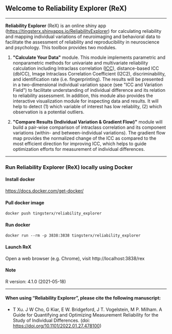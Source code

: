 
## Welcome to **Reliability Explorer (ReX)**

----

**Reliability Explorer** (ReX) is an online shiny app (https://tingsterx.shinyapps.io/ReliabilityExplorer) for  calculating reliability and mapping individual variations of neuroimaging and behavioral data to facilitate the assessment of reliability and reproducibility in neuroscience and psychology. This toolbox provides two modules. 

1. **"Calculate Your Data"** module. This module implements parametric and nonparametric methods for univariate and multivariate reliability calculation including Intraclass correlation ([ICC](https://github.com/TingsterX/Reliability_Explorer/blob/main/tutorial_ICC_in_R.ipynb)), distance-based ICC (dbICC), Image Intraclass Correlation Coefficient (I2C2), discriminability, and identification rate (i.e. fingerprinting). The results will be presented in a two-dimensional individual variation space (see "ICC and Variation Field") to facilitate understanding of individual difference and its relation to reliability assessment. In addition, this module also provides the interactive visualization module for inspecting data and results. It will help to detect (1) which variable of interest has low reliablity, (2) which observation is a potential outliers. 

2. **"Compare Results (Individual Variation & Gradient Flow)"** module will build a pair-wise comparison of intraclass correlation and its component variations (within- and between-individual variations). The gradient flow map provides the normalized change of the ICC as compared to the most efficient direction for improving ICC, which helps to guide optimization efforts for measurement of individual differences.

----

### Run **Reliability Explorer (ReX)** locally using Docker


#### Install docker

https://docs.docker.com/get-docker/

#### Pull docker image

```
docker push tingsterx/reliability_explorer
```

#### Run docker
```
docker run --rm -p 3838:3838 tingsterx/reliability_explorer
```

#### Launch **ReX**

Open a web browser (e.g. Chrome), visit http://localhost:3838/rex

#### Note
R version: 4.1.0 (2021-05-18)

----

#### When using “Reliability Explorer”, please cite the following manuscript:

- T Xu. J W Cho, G Kiar, E W. Bridgeford, J T. Vogelstein, M P. Milham. A Guide for Quantifying and Optimizing Measurement Reliability for the Study of Individual Differences. (doi: https://doi.org/10.1101/2022.01.27.478100)


